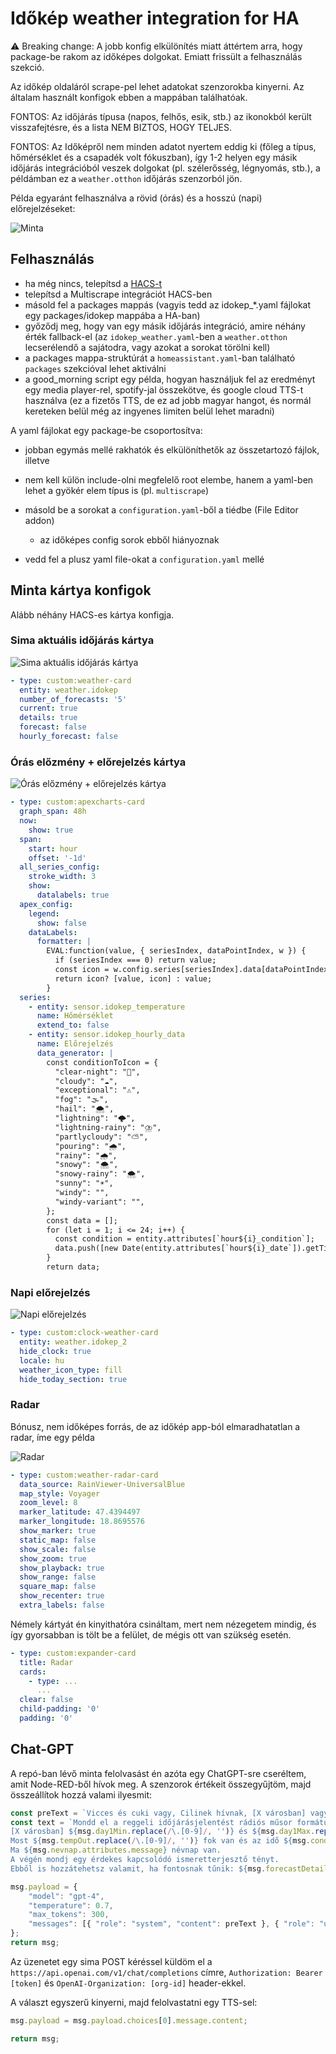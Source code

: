 # Időkép weather integration for HA

⚠️ Breaking change: A jobb konfig elkülönítés miatt áttértem arra, hogy package-be rakom az időképes
dolgokat. Emiatt frissült a felhasználás szekció.

Az időkép oldaláról scrape-pel lehet adatokat szenzorokba kinyerni. Az általam használt konfigok ebben a mappában találhatóak.

FONTOS: Az időjárás típusa (napos, felhős, esik, stb.) az ikonokból került visszafejtésre, és a lista NEM BIZTOS, HOGY TELJES.

FONTOS: Az Időképről nem minden adatot nyertem eddig ki (főleg a típus, hőmérséklet és a csapadék volt fókuszban), így 1-2 helyen egy másik időjárás integrációból veszek dolgokat (pl. szélerősség, légnyomás, stb.), a példámban ez a `weather.otthon` időjárás szenzorból jön.

Példa egyaránt felhasználva a rövid (órás) és a hosszú (napi) előrejelzéseket:

![Minta](/assets/sample.png)

## Felhasználás

- ha még nincs, telepítsd a [HACS-t](https://hacs.xyz/)
- telepítsd a Multiscrape integrációt HACS-ben
- másold fel a packages mappás (vagyis tedd az idokep_*.yaml fájlokat egy packages/idokep mappába a HA-ban)
- győződj meg, hogy van egy másik időjárás integráció, amire néhány érték fallback-el (az `idokep_weather.yaml`-ben a `weather.otthon` lecserélendő a sajátodra, vagy azokat a sorokat törölni kell)
- a packages mappa-struktúrát a `homeassistant.yaml`-ban található `packages` szekcióval lehet aktiválni
- a good_morning script egy példa, hogyan használjuk fel az eredményt egy media player-rel, spotify-jal összekötve, és google cloud TTS-t használva (ez a fizetős TTS, de ez ad jobb magyar hangot, és normál kereteken belül még az ingyenes limiten belül lehet maradni)

A yaml fájlokat egy package-be csoportosítva:

- jobban egymás mellé rakhatók és elkülöníthetők az összetartozó fájlok, illetve
- nem kell külön include-olni megfelelő root elembe, hanem a yaml-ben lehet a gyökér elem típus is (pl. `multiscrape`)

- másold be a sorokat a `configuration.yaml`-ből a tiédbe (File Editor addon)
  - az időképes config sorok ebből hiányoznak
- vedd fel a plusz yaml file-okat a `configuration.yaml` mellé

## Minta kártya konfigok

Alább néhány HACS-es kártya konfigja.

### Sima aktuális időjárás kártya

![Sima aktuális időjárás kártya](/assets/idokep1.png)

```yaml
- type: custom:weather-card
  entity: weather.idokep
  number_of_forecasts: '5'
  current: true
  details: true
  forecast: false
  hourly_forecast: false
```

### Órás előzmény + előrejelzés kártya

![Órás előzmény + előrejelzés kártya](/assets/idokep2.png)

```yaml
- type: custom:apexcharts-card
  graph_span: 48h
  now:
    show: true
  span:
    start: hour
    offset: '-1d'
  all_series_config:
    stroke_width: 3
    show:
      datalabels: true
  apex_config:
    legend:
      show: false
    dataLabels:
      formatter: |
        EVAL:function(value, { seriesIndex, dataPointIndex, w }) {
          if (seriesIndex === 0) return value;
          const icon = w.config.series[seriesIndex].data[dataPointIndex][2];
          return icon? [value, icon] : value;
        }
  series:
    - entity: sensor.idokep_temperature
      name: Hőmérséklet
      extend_to: false
    - entity: sensor.idokep_hourly_data
      name: Előrejelzés
      data_generator: |
        const conditionToIcon = {
          "clear-night": "🌙",
          "cloudy": "☁️",
          "exceptional": "⚠️",
          "fog": "🌫️",
          "hail": "🌨️",
          "lightning": "🌩️",
          "lightning-rainy": "⛈️",
          "partlycloudy": "⛅",
          "pouring": "🌧️",
          "rainy": "🌧️",
          "snowy": "🌨️",
          "snowy-rainy": "🌨️",
          "sunny": "☀️",
          "windy": "",
          "windy-variant": "",
        };
        const data = [];
        for (let i = 1; i <= 24; i++) {
          const condition = entity.attributes[`hour${i}_condition`];
          data.push([new Date(entity.attributes[`hour${i}_date`]).getTime(), entity.attributes[`hour${i}_temperature`], conditionToIcon[condition] || ''])
        }
        return data;
```

### Napi előrejelzés

![Napi előrejelzés](/assets/idokep3.png)

```yaml
- type: custom:clock-weather-card
  entity: weather.idokep_2
  hide_clock: true
  locale: hu
  weather_icon_type: fill
  hide_today_section: true
```

### Radar

Bónusz, nem időképes forrás, de az időkép app-ból elmaradhatatlan a radar, íme egy példa

![Radar](/assets/idokep4.png)

```yaml
- type: custom:weather-radar-card
  data_source: RainViewer-UniversalBlue
  map_style: Voyager
  zoom_level: 8
  marker_latitude: 47.4394497
  marker_longitude: 18.8695576
  show_marker: true
  static_map: false
  show_scale: false
  show_zoom: true
  show_playback: true
  show_range: false
  square_map: false
  show_recenter: true
  extra_labels: false
```

Némely kártyát én kinyithatóra csináltam, mert nem nézegetem mindig, és így gyorsabban is tölt be a
felület, de mégis ott van szükség esetén.

```yaml
- type: custom:expander-card
  title: Radar
  cards:
    - type: ...
      ...
  clear: false
  child-padding: '0'
  padding: '0'
```

## Chat-GPT

A repó-ban lévő minta felolvasást én azóta egy ChatGPT-sre cseréltem, amit Node-RED-ből hívok meg. A szenzorok értékeit összegyűjtöm, majd összeállítok hozzá valami ilyesmit:

```javascript
const preText = `Vicces és cuki vagy, Cilinek hívnak, [X városban] vagy.`
const text = `Mondd el a reggeli időjárásjelentést rádiós műsor formátumban legfeljebb 6 mondatban.
[X városban] ${msg.day1Min.replace(/\.[0-9]/, '')} és ${msg.day1Max.replace(/\.[0-9]/, '')}  fok között lesz a hőmérséklet és az idő ${msg.day1CondHu}.
Most ${msg.tempOut.replace(/\.[0-9]/, '')} fok van és az idő ${msg.condition}.
Ma ${msg.nevnap.attributes.message} névnap van.
A végén mondj egy érdekes kapcsolódó ismeretterjesztő tényt.
Ebből is hozzátehetsz valamit, ha fontosnak tűnik: ${msg.forecastDetailsEntity.attributes.reszletek}`;

msg.payload = {
    "model": "gpt-4",
    "temperature": 0.7,
    "max_tokens": 300,
    "messages": [{ "role": "system", "content": preText }, { "role": "user", "content": text }]
};
return msg;
```

Az üzenetet egy sima POST kéréssel küldöm el a `https://api.openai.com/v1/chat/completions` címre, `Authorization: Bearer [token]` és `OpenAI-Organization: [org-id]` header-ekkel.

A választ egyszerű kinyerni, majd felolvastatni egy TTS-sel:

```javascript
msg.payload = msg.payload.choices[0].message.content;

return msg;
```
